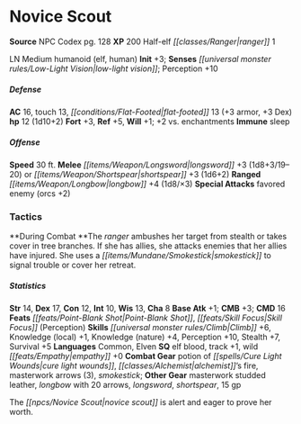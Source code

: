 ﻿---
cssclass: [monsters]
title1: Novice Scout
title2: Novice Scout
CR: 1/2
sources:
- name: NPC Codex
  page: 128
  link: http://paizo.com/products/btpy8v3a?Pathfinder-Roleplaying-Game-NPC-Codex
XP: 200
race: Half-elf
classes:
- ranger 1
alignment: LN
size: Medium
type: humanoid
subtypes:
- elf
- human
initiative:
  bonus: 3
senses:
  low-light vision: true
AC:
  AC: 16
  touch: 13
  flat_footed: 13
  components:
    armor: 3
    dex: 3
HP:
  HP: 12
  long: 1d10+2
saves:
  fort: 3
  ref: 5
  will: 1
  other: +2 vs. enchantments
immunities:
- sleep
speeds:
  base: 30
attacks:
  melee:
  - - text: longsword +3 (1d8+3/19-20)
      entries:
      - - damage: 1d8+3
          crit_range: 19-20
      attack: longsword
      bonus:
      - 3
  - - text: shortspear +3 (1d6+2)
      entries:
      - - damage: 1d6+2
      attack: shortspear
      bonus:
      - 3
  ranged:
  - - text: longbow +4 (1d8/×3)
      entries:
      - - damage: 1d8
          crit_multiplier: 3
      attack: longbow
      bonus:
      - 4
  special:
  - favored enemy (orcs +2)
tactics:
  During Combat: The ranger ambushes her target from stealth or takes cover in tree
    branches. If she has allies, she attacks enemies that her allies have injured.
    She uses a smokestick to signal trouble or cover her retreat.
ability_scores:
  STR: 14
  DEX: 17
  CON: 12
  INT: 10
  WIS: 13
  CHA: 8
BAB: 1
CMB: 3
CMD: 16
feats:
- name: Point-Blank Shot
- name: Skill Focus (Perception)
skills:
  Climb: 6
  Knowledge (local): 1
  Knowledge (nature): 4
  Perception: 10
  Stealth: 7
  Survival: 5
languages:
- Common
- Elven
special_qualities:
- elf blood
- track +1
- wild empathy +0
gear:
  combat:
  - potion of cure light wounds
  - alchemist's fire
  - masterwork arrows (3)
  - smokestick
  other:
  - masterwork studded leather
  - longbow with 20 arrows
  - longsword
  - shortspear
  - 15 gp
desc_long: The novice scout is alert and eager to prove her worth.

---

# Novice Scout

**Source** NPC Codex pg. 128
**XP** 200
Half-elf _[[classes/Ranger|ranger]]_ 1

LN Medium humanoid (elf, human)
**Init** +3; **Senses** _[[universal monster rules/Low-Light Vision|low-light vision]]_; Perception +10

##### Defense

**AC** 16, touch 13, _[[conditions/Flat-Footed|flat-footed]]_ 13 (+3 armor, +3 Dex)
**hp** 12 (1d10+2)
**Fort** +3, **Ref** +5, **Will** +1; +2 vs. enchantments
**Immune** sleep

##### Offense
**Speed** 30 ft.
**Melee** _[[items/Weapon/Longsword|longsword]]_ +3 (1d8+3/19–20) or _[[items/Weapon/Shortspear|shortspear]]_ +3 (1d6+2)
**Ranged** _[[items/Weapon/Longbow|longbow]]_ +4 (1d8/×3)
**Special Attacks** favored enemy (orcs +2)

### Tactics

**During Combat **The _ranger_ ambushes her target from stealth or takes cover in tree branches. If she has allies, she attacks enemies that her allies have injured. She uses a _[[items/Mundane/Smokestick|smokestick]]_ to signal trouble or cover her retreat.

##### Statistics
**Str** 14, **Dex** 17, **Con** 12, **Int** 10, **Wis** 13, **Cha** 8
**Base Atk** +1; **CMB** +3; **CMD** 16
**Feats** _[[feats/Point-Blank Shot|Point-Blank Shot]]_, _[[feats/Skill Focus|Skill Focus]]_ (Perception)
**Skills** _[[universal monster rules/Climb|Climb]]_ +6, Knowledge (local) +1, Knowledge (nature) +4, Perception +10, Stealth +7, Survival +5
**Languages** Common, Elven
**SQ** elf blood, track +1, wild _[[feats/Empathy|empathy]]_ +0
**Combat Gear** potion of _[[spells/Cure Light Wounds|cure light wounds]]_, _[[classes/Alchemist|alchemist]]_’s fire, masterwork arrows (3), _smokestick_; **Other Gear** masterwork studded leather, _longbow_ with 20 arrows, _longsword_, _shortspear_, 15 gp

The _[[npcs/Novice Scout|novice scout]]_ is alert and eager to prove her worth.